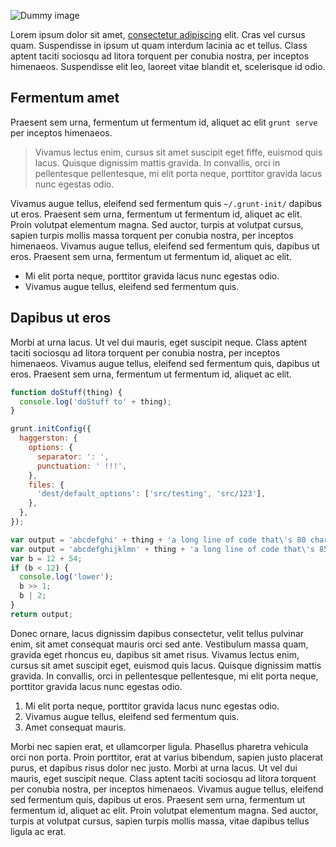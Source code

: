 ![Dummy image](http://dummyimage.com/640x260/eaeaea/cccccc.gif)

Lorem ipsum dolor sit amet, [consectetur adipiscing](#) elit. Cras vel cursus quam. Suspendisse in ipsum ut quam interdum lacinia ac et tellus. Class aptent taciti sociosqu ad litora torquent per conubia nostra, per inceptos himenaeos. Suspendisse elit leo, laoreet vitae blandit et, scelerisque id odio.

## Fermentum amet

Praesent sem urna, fermentum ut fermentum id, aliquet ac elit `grunt serve` per inceptos himenaeos.

> Vivamus lectus enim, cursus sit amet suscipit eget fiffe, euismod quis lacus. Quisque dignissim mattis gravida. In convallis, orci in pellentesque pellentesque, mi elit porta neque, porttitor gravida lacus nunc egestas odio.

Vivamus augue tellus, eleifend sed fermentum quis `~/.grunt-init/` dapibus ut eros. Praesent sem urna, fermentum ut fermentum id, aliquet ac elit. Proin volutpat elementum magna. Sed auctor, turpis at volutpat cursus, sapien turpis mollis massa torquent per conubia nostra, per inceptos himenaeos. Vivamus augue tellus, eleifend sed fermentum quis, dapibus ut eros. Praesent sem urna, fermentum ut fermentum id, aliquet ac elit.

* Mi elit porta neque, porttitor gravida lacus nunc egestas odio.
* Vivamus augue tellus, eleifend sed fermentum quis.

## Dapibus ut eros

Morbi at urna lacus. Ut vel dui mauris, eget suscipit neque. Class aptent taciti sociosqu ad litora torquent per conubia nostra, per inceptos himenaeos. Vivamus augue tellus, eleifend sed fermentum quis, dapibus ut eros. Praesent sem urna, fermentum ut fermentum id, aliquet ac elit.

```javascript
function doStuff(thing) {
  console.log('doStuff to' + thing);
}

grunt.initConfig({
  haggerston: {
    options: {
      separator: ': ',
      punctuation: ' !!!',
    },
    files: {
      'dest/default_options': ['src/testing', 'src/123'],
    },
  },
});

var output = 'abcdefghi' + thing + 'a long line of code that\'s 80 chars wide';
var output = 'abcdefghijklmn' + thing + 'a long line of code that\'s 85 chars wide';
var b = 12 + 54;
if (b < 12) {
  console.log('lower');
  b >> 1;
  b | 2;
}
return output;
```

Donec ornare, lacus dignissim dapibus consectetur, velit tellus pulvinar enim, sit amet consequat mauris orci sed ante. Vestibulum massa quam, gravida eget rhoncus eu, dapibus sit amet risus. Vivamus lectus enim, cursus sit amet suscipit eget, euismod quis lacus. Quisque dignissim mattis gravida. In convallis, orci in pellentesque pellentesque, mi elit porta neque, porttitor gravida lacus nunc egestas odio.

1. Mi elit porta neque, porttitor gravida lacus nunc egestas odio.
2. Vivamus augue tellus, eleifend sed fermentum quis.
3. Amet consequat mauris.

Morbi nec sapien erat, et ullamcorper ligula. Phasellus pharetra vehicula orci non porta. Proin porttitor, erat at varius bibendum, sapien justo placerat purus, et dapibus risus dolor nec justo. Morbi at urna lacus. Ut vel dui mauris, eget suscipit neque. Class aptent taciti sociosqu ad litora torquent per conubia nostra, per inceptos himenaeos. Vivamus augue tellus, eleifend sed fermentum quis, dapibus ut eros. Praesent sem urna, fermentum ut fermentum id, aliquet ac elit. Proin volutpat elementum magna. Sed auctor, turpis at volutpat cursus, sapien turpis mollis massa, vitae dapibus tellus ligula ac erat.
